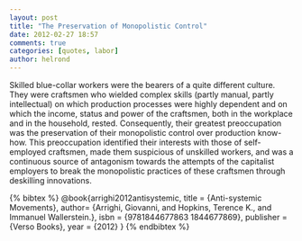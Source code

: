 ```yaml
---
layout: post
title: "The Preservation of Monopolistic Control"
date: 2012-02-27 18:57
comments: true
categories: [quotes, labor]
author: helrond
---
```


Skilled blue-collar workers were the bearers of a quite different culture. They were craftsmen who wielded complex skills (partly manual, partly intellectual) on which production processes were highly dependent and on which the income, status and power of the craftsmen, both in the workplace and in the household, rested. Consequently, their greatest preoccupation was the preservation of their monopolistic control over production know-how. This preoccupation identified their interests with those of self-employed craftsmen, made them suspicious of unskilled workers, and was a continuous source of antagonism towards the attempts of the capitalist employers to break the monopolistic practices of these craftsmen through deskilling innovations.

{% bibtex %}
@book{arrighi2012antisystemic,
	title = {Anti-systemic Movements},
	author= {Arrighi, Giovanni, and Hopkins, Terence K., and Immanuel Wallerstein.},
	isbn = {9781844677863 1844677869},
	publisher = {Verso Books},
	year = {2012}
}
{% endbibtex %}